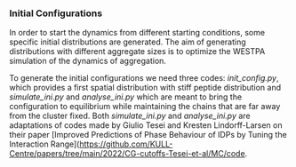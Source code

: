 ### Initial Configurations

In order to start the dynamics from different starting conditions, some specific initial distributions are generated. The aim of generating distributions with different aggregate sizes is to optimize the WESTPA simulation of the dynamics of aggregation. 

To generate the initial configurations we need three codes: _init\_config.py_, which provides a first spatial distribution with stiff peptide distribution and _simulate\_ini.py_ and _analyse\_ini.py_ which are meant to bring the configuration to equilibrium while maintaining the chains that are far away from the cluster fixed. Both _simulate\_ini.py_ and _analyse\_ini.py_ are adaptations of codes made by Giulio Tesei and Kresten Lindorff-Larsen on their paper [Improved Predictions of Phase Behaviour of IDPs by Tuning the Interaction Range](https://github.com/KULL-Centre/papers/tree/main/2022/CG-cutoffs-Tesei-et-al/MC/code.
